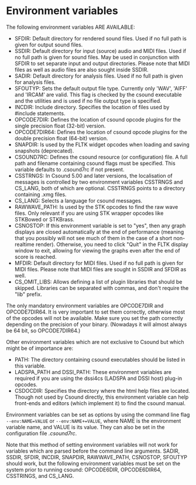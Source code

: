 # Environment variables

 The following environment variables ARE AVAILABLE:

- SFDIR: Default directory for rendered sound files. Used if no full path is given for output sound files.  
- SSDIR: Default directory for input (source) audio and MIDI files. Used if no full path is given for sound files. May be used in conjunction with SFDIR to set separate input and output directories. Please note that MIDI files as well as audio files are also sought inside SSDIR.  
- SADIR: Default directory for analysis files. Used if no full path is given for analysis files.  
- SFOUTYP: Sets the default output file type. Currently only 'WAV', 'AIFF' and 'IRCAM' are valid. This flag is checked by the csound executable and the utilities and is used if no file output type is specified.  
- INCDIR: Include directory. Specifies the location of files used by #include statements.  
- OPCODE7DIR: Defines the location of csound opcode plugins for the single precision float (32-bit) version.  
- OPCODE7DIR64: Defines the location of csound opcode plugins for the double precision float (64-bit) version.  
- SNAPDIR: Is used by the FLTK widget opcodes when loading and saving snapshots (deprecated).  
- CSOUND7RC: Defines the csound resource (or configuration) file. A full path and filename containing csound flags must be specified. This variable defaults to .csound7rc if not present.  
- CSSTRNGS: In Csound 5.00 and later versions, the localisation of messages is controlled by two environment variables CSSTRNGS and CS_LANG, both of which are optional. CSSTRNGS points to a directory containing .xmg files.  
- CS_LANG: Selects a language for csound messages.  
- RAWWAVE_PATH: Is used by the STK opcodes to find the raw wave files. Only relevant if you are using STK wrapper opcodes like STKBowed or STKBrass.  
- CSNOSTOP: If this environment variable is set to "yes", then any graph displays are closed automatically at the end of performance (meaning that you possibly will not see much of them in the case of a short non-realtime render). Otherwise, you need to click "Quit" in the FLTK display window to exit, allowing for viewing the graphs even after the end of score is reached.  
- MFDIR: Default directory for MIDI files. Used if no full path is given for MIDI files. Please note that MIDI files are sought in SSDIR and SFDIR as well.  
- CS_OMIT_LIBS: Allows defining a list of plugin libraries that should be skipped. Libraries can be separated with commas, and don't require the "lib" prefix.

The only mandatory environment variables are OPCODE7DIR and OPCODE7DIR64. It is very important to set them correctly, otherwise most of the opcodes will not be available. Make sure you set the path correctly depending on the precision of your binary. (Nowadays it will almost always be 64 bit, so OPCODE7DIR64.)

Other environment variables which are not exclusive to Csound but which might be of importance are:

- PATH: The directory containing csound executables should be listed in this variable.  
- LADSPA_PATH and DSSI_PATH: These environment variables are required if you are using the dssi4cs (LADSPA and DSSI host) plug-in opcodes.  
- CSDOCDIR: Specifies the directory where the html help files are located. Though not used by Csound directly, this environment variable can help front-ends and editors (which implement it) to find the csound manual.

Environment variables can be set as options by using the command line flag `--env:NAME=VALUE` or `--env:NAME+=VALUE`, where NAME is the environment variable name, and VALUE is its value. They can also be set in the configuration file *.csound7rc*.

Note that this method of setting environment variables will not work for variables which are parsed before the command line arguments. SADIR, SSDIR, SFDIR, INCDIR, SNAPDIR, RAWWAVE_PATH, CSNOSTOP, SFOUTYP should work, but the following environment variables must be set on the system prior to running csound: OPCODE6DIR, OPCODE6DIR64, CSSTRINGS, and CS_LANG.
